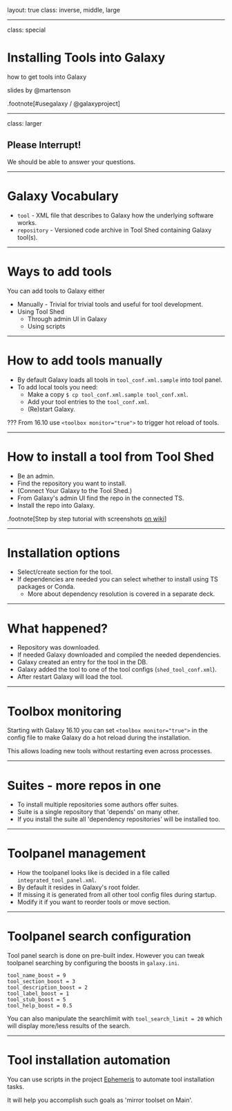 layout: true
class: inverse, middle, large

---
class: special
# Installing Tools into Galaxy
how to get tools into Galaxy

slides by @martenson

.footnote[\#usegalaxy / @galaxyproject]

---
class: larger

## Please Interrupt!

We should be able to answer your questions.

---
# Galaxy Vocabulary

* `tool` - XML file that describes to Galaxy how the underlying software works.
* `repository` - Versioned code archive in Tool Shed containing Galaxy tool(s).

---
# Ways to add tools

You can add tools to Galaxy either
* Manually - Trivial for trivial tools and useful for tool development.
* Using Tool Shed
  * Through admin UI in Galaxy
  * Using scripts

---
# How to add tools manually

- By default Galaxy loads all tools in `tool_conf.xml.sample` into tool panel.
- To add local tools you need:
  - Make a copy `$ cp tool_conf.xml.sample tool_conf.xml`.
  - Add your tool entries to the `tool_conf.xml`.
  - (Re)start Galaxy.

???
From 16.10 use `<toolbox monitor="true">` to trigger hot reload of tools.

---
# How to install a tool from Tool Shed

* Be an admin.
* Find the repository you want to install.
* (Connect Your Galaxy to the Tool Shed.)
* From Galaxy's admin UI find the repo in the connected TS.
* Install the repo into Galaxy.

.footnote[Step by step tutorial with screenshots [on wiki](https://wiki.galaxyproject.org/Admin/Tools/AddToolFromToolShedTutorial)]

---
# Installation options

* Select/create section for the tool.
* If dependencies are needed you can select whether to install using TS packages or Conda.
  * More about dependency resolution is covered in a separate deck.

---
# What happened?

* Repository was downloaded.
* If needed Galaxy downloaded and compiled the needed dependencies.
* Galaxy created an entry for the tool in the DB.
* Galaxy added the tool to one of the tool configs (`shed_tool_conf.xml`).
* After restart Galaxy will load the tool.

---
# Toolbox monitoring

Starting with Galaxy 16.10 you can set `<toolbox monitor="true">` in the
config file to make Galaxy do a hot reload during the installation.

This allows loading new tools without restarting even across processes.

---
# Suites - more repos in one

* To install multiple repositories some authors offer suites.
* Suite is a single repository that 'depends' on many other.
* If you install the suite all 'dependency repositories' will be installed too.

---
# Toolpanel management

* How the toolpanel looks like is decided in a file called `integrated_tool_panel.xml`.
* By default it resides in Galaxy's root folder.
* If missing it is generated from all other tool config files during startup.
* Modify it if you want to reorder tools or move section.

---
# Toolpanel search configuration

Tool panel search is done on pre-built index. However you can tweak toolpanel
searching by configuring the boosts in `galaxy.ini`.

```
tool_name_boost = 9
tool_section_boost = 3
tool_description_boost = 2
tool_label_boost = 1
tool_stub_boost = 5
tool_help_boost = 0.5
```

You can also manipulate the searchlimit with `tool_search_limit = 20` which will
display more/less results of the search.

---
# Tool installation automation

You can use scripts in the project [Ephemeris](https://github.com/galaxyproject/ephemeris)
to automate tool installation tasks.

It will help you accomplish such goals as 'mirror toolset on Main'.
